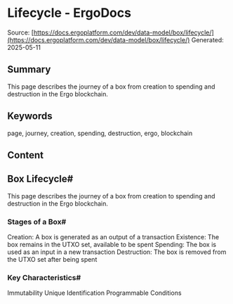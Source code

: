 # Lifecycle - ErgoDocs
Source: [https://docs.ergoplatform.com/dev/data-model/box/lifecycle/](https://docs.ergoplatform.com/dev/data-model/box/lifecycle/)
Generated: 2025-05-11

## Summary
This page describes the journey of a box from creation to spending and destruction in the Ergo blockchain.

## Keywords
page, journey, creation, spending, destruction, ergo, blockchain

## Content
## Box Lifecycle#
This page describes the journey of a box from creation to spending and destruction in the Ergo blockchain.

### Stages of a Box#
Creation: A box is generated as an output of a transaction
Existence: The box remains in the UTXO set, available to be spent
Spending: The box is used as an input in a new transaction
Destruction: The box is removed from the UTXO set after being spent

### Key Characteristics#
Immutability
Unique Identification
Programmable Conditions
